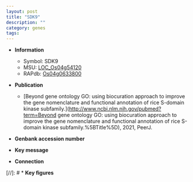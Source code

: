 ```yaml
---
layout: post
title: "SDK9"
description: ""
category: genes
tags: 
---
```


* **Information**  
    + Symbol: SDK9  
    + MSU: [LOC_Os04g54120](http://rice.uga.edu/cgi-bin/ORF_infopage.cgi?orf=LOC_Os04g54120)  
    + RAPdb: [Os04g0633800](https://rapdb.dna.affrc.go.jp/locus/?name=Os04g0633800)  

* **Publication**  
    + [Beyond gene ontology GO: using biocuration approach to improve the gene nomenclature and functional annotation of rice S-domain kinase subfamily.](http://www.ncbi.nlm.nih.gov/pubmed?term=Beyond gene ontology GO: using biocuration approach to improve the gene nomenclature and functional annotation of rice S-domain kinase subfamily.%5BTitle%5D), 2021, PeerJ.

* **Genbank accession number**  

* **Key message**  

* **Connection**  

[//]: # * **Key figures**  


